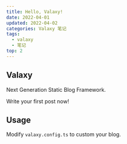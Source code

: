 ```yaml
---
title: Hello, Valaxy!
date: 2022-04-01
updated: 2022-04-02
categories: Valaxy 笔记
tags:
  - valaxy
  - 笔记
top: 2
---
```


## Valaxy

Next Generation Static Blog Framework.

Write your first post now!

## Usage

Modify `valaxy.config.ts` to custom your blog.
